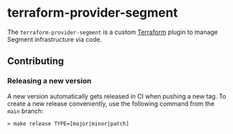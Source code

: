 # terraform-provider-segment

The `terraform-provider-segment` is a custom [Terraform](https://www.terraform.io/) plugin to manage Segment infrastructure via code.

## Contributing

### Releasing a new version

A new version automatically gets released in CI when pushing a new tag. To create a new release conveniently, use the following command from the `main` branch:
```shell
> make release TYPE=[major|minor|patch]
```
